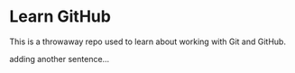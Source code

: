 # Learn GitHub

This is a throwaway repo used to learn about working with Git and GitHub.

adding another sentence...
